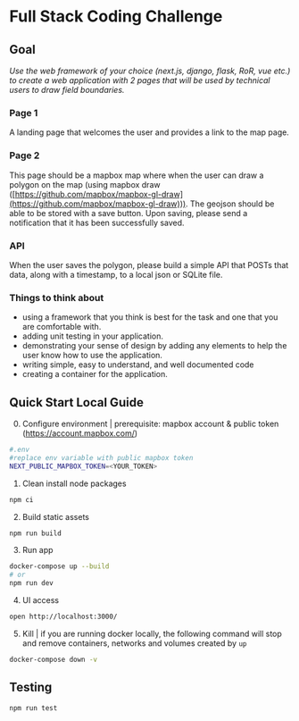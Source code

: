 # Full Stack Coding Challenge

## Goal

*Use the web framework of your choice (next.js, django, flask, RoR, vue etc.) to create a web application with 2 pages that will be used by technical users to draw field boundaries.* 

### Page 1

A landing page that welcomes the user and provides a link to the map page.

### Page 2

This page should be a mapbox map where when the user can draw a polygon on the map (using mapbox draw ([https://github.com/mapbox/mapbox-gl-draw](https://github.com/mapbox/mapbox-gl-draw))). The geojson should be able to be stored with a save button. Upon saving, please send a notification that it has been successfully saved. 

### API

When the user saves the polygon, please build a simple API that POSTs that data, along with a timestamp, to a local json or SQLite file.

### Things to think about

- using a framework that you think is best for the task and one that you are comfortable with.
- adding unit testing in your application.
- demonstrating your sense of design by adding any elements to help the user know how to use the application.
- writing simple, easy to understand, and well documented code
- creating a container for the application.

## Quick Start Local Guide

0. Configure environment | prerequisite: mapbox account & public token (https://account.mapbox.com/)


```bash
#.env
#replace env variable with public mapbox token
NEXT_PUBLIC_MAPBOX_TOKEN=<YOUR_TOKEN>
```

1. Clean install node packages 

```bash
npm ci
```

2. Build static assets 

```bash
npm run build
```

3. Run app

```bash
docker-compose up --build
# or
npm run dev
```

4. UI access

```bash
open http://localhost:3000/
```

5. Kill | if you are running docker locally, the following command will stop and remove containers, networks and volumes created by `up`

```bash
docker-compose down -v
```

## Testing

```bash
npm run test
```
